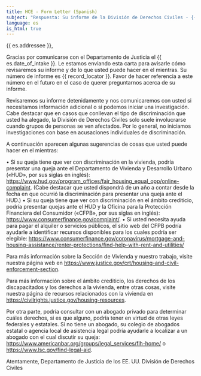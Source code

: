 ```yaml
---
title: HCE - Form Letter (Spanish)
subject: "Respuesta: Su informe de la División de Derechos Civiles - {{ record_locator }} de la Sección {{ es.section_name }}"
language: es
is_html: true
---
```

{{ es.addressee }},

Gracias por comunicarse con el Departamento de Justicia el {{ es.date_of_intake }}. Le estamos enviando esta carta para avisarle cómo revisaremos su informe y de lo que usted puede hacer en el mientras. Su número de informe es {{ record_locator }}. Favor de hacer referencia a este número en el futuro en el caso de querer preguntarnos acerca de su informe.

Revisaremos su informe detenidamente y nos comunicaremos con usted si necesitamos información adicional o si podemos iniciar una investigación. Cabe destacar que en casos que conllevan el tipo de discriminación que usted ha alegado, la División de Derechos Civiles solo suele involucrarse cuando grupos de personas se ven afectados. Por lo general, no iniciamos investigaciones con base en acusaciones individuales de discriminación. 

A continuación aparecen algunas sugerencias de cosas que usted puede hacer en el mientras:

•	Si su queja tiene que ver con discriminación en la vivienda, podría presentar una queja ante el Departamento de Vivienda y Desarrollo Urbano («HUD», por sus siglas en inglés): https://www.hud.gov/program_offices/fair_housing_equal_opp/online-complaint. (Cabe destacar que usted dispondrá de un año a contar desde la fecha en que ocurrió la discriminación para presentar una queja ante el HUD.)
•	Si su queja tiene que ver con discriminación en el ámbito crediticio, podría presentar quejas ante el HUD y la Oficina para la Protección Financiera del Consumidor («CFPB», por sus siglas en inglés): https://www.consumerfinance.gov/complaint/.
•	Si usted necesita ayuda para pagar el alquiler o servicios públicos, el sitio web del CFPB podría ayudarle a identificar recursos disponibles para los cuales podría ser elegible: https://www.consumerfinance.gov/coronavirus/mortgage-and-housing-assistance/renter-protections/find-help-with-rent-and-utilities/

Para más información sobre la Sección de Vivienda y nuestro trabajo, visite nuestra página web en https://www.justice.gov/crt/housing-and-civil-enforcement-section. 

Para más información sobre el ámbito crediticio, los derechos de los discapacitados y los derechos a la vivienda, entre otras cosas, visite nuestra página de recursos relacionados con la vivienda en https://civilrights.justice.gov/housing-resources.

Por otra parte, podría consultar con un abogado privado para determinar cuáles derechos, si es que alguno, podría tener en virtud de otras leyes federales y estatales. Si no tiene un abogado, su colegio de abogados estatal o agencia local de asistencia legal podría ayudarle a localizar a un abogado con el cual discutir su queja: https://www.americanbar.org/groups/legal_services/flh-home/ o https://www.lsc.gov/find-legal-aid.

Atentamente,
Departamento de Justicia de los EE. UU.
División de Derechos Civiles
